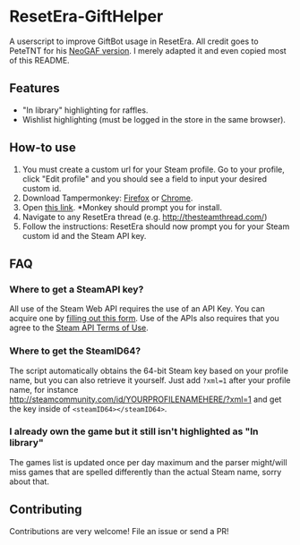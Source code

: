 # ResetEra-GiftHelper

A userscript to improve GiftBot usage in ResetEra. All credit goes to PeteTNT for his [NeoGAF version](https://github.com/petetnt/neogaf-monkeybot). I merely adapted it and even copied most of this README.

## Features
- "In library" highlighting for raffles.
- Wishlist highlighting (must be logged in the store in the same browser).

## How-to use
1. You must create a custom url for your Steam profile. Go to your profile, click "Edit profile" and you should see a field to input your desired custom id.
2. Download Tampermonkey: [Firefox](https://addons.mozilla.org/en-US/firefox/addon/tampermonkey/) or [Chrome](https://chrome.google.com/webstore/detail/tampermonkey/dhdgffkkebhmkfjojejmpbldmpobfkfo?hl=en).
3. Open [this link](https://github.com/fcostantini/resetera-gifthelper/raw/master/resetera-gifthelper.user.js). *Monkey should prompt you for install.
4. Navigate to any ResetEra thread (e.g. http://thesteamthread.com/)
5. Follow the instructions: ResetEra should now prompt you for your Steam custom id and the Steam API key.

## FAQ
### Where to get a SteamAPI key?
All use of the Steam Web API requires the use of an API Key. You can acquire one by [filling out this form](http://steamcommunity.com/dev/apikey). Use of the APIs also requires that you agree to the [Steam API Terms of Use](http://steamcommunity.com/dev/apiterms).

### Where to get the SteamID64?
The script automatically obtains the 64-bit Steam key based on your profile name, but you can also retrieve it yourself. Just add `?xml=1` after your profile name, for instance http://steamcommunity.com/id/YOURPROFILENAMEHERE/?xml=1 and get the key inside of `<steamID64></steamID64>`.

### I already own the game but it still isn't highlighted as "In library"
The games list is updated once per day maximum and the parser might/will miss games that are spelled differently than the actual Steam name, sorry about that.

## Contributing
Contributions are very welcome! File an issue or send a PR!
